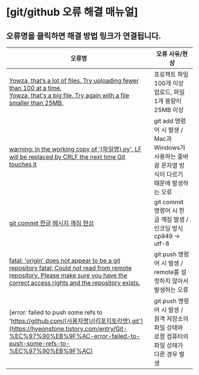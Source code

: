 # [git/github 오류 해결 매뉴얼]

## 오류명을 클릭하면 해결 방법 링크가 연결됩니다.
| 오류명 | 오류 사유/현상 |
|-------|-------|
| [Yowza, that’s a lot of files. Try uploading fewer than 100 at a time.](https://hyeonstone.tistory.com/entry/%EA%B9%83%ED%97%88%EB%B8%8C-Yowza-that%E2%80%99s-a-lot-of-files-Try-uploading-fewer-than-100-at-a-time-%EC%98%A4%EB%A5%98-100%EA%B0%9C-%EB%84%98%EB%8A%94-%EB%8C%80%ED%98%95-%ED%8C%8C%EC%9D%BC-%EC%97%85%EB%A1%9C%EB%93%9C%ED%95%98%EA%B8%B0)<br>[Yowza, that's a big file. Try again with a file smaller than 25MB.](https://hyeonstone.tistory.com/entry/%EA%B9%83%ED%97%88%EB%B8%8C-Yowza-that%E2%80%99s-a-lot-of-files-Try-uploading-fewer-than-100-at-a-time-%EC%98%A4%EB%A5%98-100%EA%B0%9C-%EB%84%98%EB%8A%94-%EB%8C%80%ED%98%95-%ED%8C%8C%EC%9D%BC-%EC%97%85%EB%A1%9C%EB%93%9C%ED%95%98%EA%B8%B0) | 프로젝트 파일 100개 이상 업로드, 파일 1개 용량이 25MB 이상 |
| [warning: in the working copy of '{파일명}.py', LF will be replaced by CRLF the next time Git touches it](https://hyeonstone.tistory.com/entry/1%EB%B6%84%EC%95%88%EC%97%90-%ED%95%B4%EA%B2%B0%ED%95%98%EB%8A%94-Git-%EC%98%A4%EB%A5%98-warning-in-the-working-copy-of-srcstoresauthjs-LF-will-be-replaced-by-CRLF-the-next-time-Git-touches-it-%EA%B2%BD%EA%B3%A0-%ED%95%B4%EA%B2%B0-%EB%B0%A9%EB%B2%95) | git add 명령어 시 발생 / Mac과 Windows가 사용하는 줄바꿈 문자열 방식이 다르기 때문에 발생하는 오류 |
| [git commit 한글 메시지 깨짐 현상](https://velog.io/@sians0209/Git-Commit-%EB%A9%94%EC%8B%9C%EC%A7%80-%ED%95%9C%EA%B8%80-%EA%B9%A8%EC%A7%90-%ED%98%84%EC%83%81-%ED%95%B4%EA%B2%B0) | git commit 명령어 시 한글 깨짐 발생 / 인코딩 방식 cp949 -> utf-8 |
| [fatal: 'origin' does not appear to be a git repository fatal: Could not read from remote repository. Please make sure you have the correct access rights and the repository exists.](https://hunstory.tistory.com/74) | git push 명령어 시 발생 / remote를 설정하지 않아서 발생하는 오류 |
| [error: failed to push some refs to 'https://github.com/{사용자명}/{리포지토리명}.git'](https://hyeonstone.tistory.com/entry/Git-%EC%97%90%EB%9F%AC-error-failed-to-push-some-refs-to-%EC%97%90%EB%9F%AC) | git push 명령어 시 발생 / 원격 저장소의 파일 상태와 로컬 컴퓨터의 파일 상태가 다른 경우 발생|
